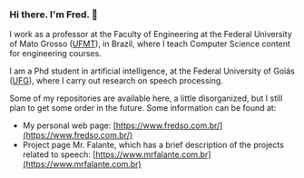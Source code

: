 ### Hi there. I'm Fred. 👋

I work as a professor at the Faculty of Engineering at the Federal University of Mato Grosso ([UFMT](https://www.faeng.ufmt.br/)), in Brazil, where I teach Computer Science content for engineering courses.

I am a Phd student in  artificial intelligence, at the Federal University of Goiás ([UFG](https://inf.ufg.br/)), where I carry out research on speech processing.

Some of my repositories are available here, a little disorganized, but I still plan to get some order in the future. Some information can be found at:

- My personal web page: [https://www.fredso.com.br/](https://www.fredso.com.br/)
- Project page Mr. Falante, which has a brief description of the projects related to speech: [https://www.mrfalante.com.br](https://www.mrfalante.com.br)
<!--
**freds0/freds0** is a ✨ _special_ ✨ repository because its `README.md` (this file) appears on your GitHub profile.

Here are some ideas to get you started:

- 🔭 I work as a professor at Federal University of Mato Grosso ...
- 🌱 I’m currently learning ...
- 👯 I’m looking to collaborate on ...
- 🤔 I’m looking for help with ...
- 💬 Ask me about ...
- 📫 How to reach me: ...
- 😄 Pronouns: ...
- ⚡ Fun fact: ...
-->
